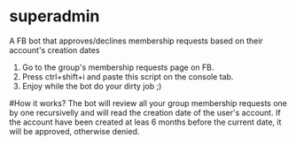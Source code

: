 # superadmin
A FB bot that approves/declines membership requests based on their account's creation dates

1) Go to the group's membership requests page on FB.<br>
2) Press ctrl+shift+i and paste this script on the console tab.<br>
3) Enjoy while the bot do your dirty job ;)


#How it works?
The bot will review all your group membership requests one by one recursivelly and will read the creation date of the user's account.
If the account have been created at leas 6 months before the current date, it  will be approved, otherwise denied.
